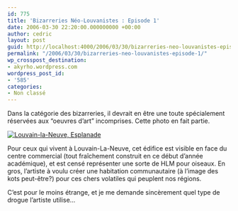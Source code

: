 ```yaml
---
id: 775
title: 'Bizarreries Néo-Louvanistes : Episode 1'
date: 2006-03-30 22:20:00.000000000 +00:00
author: cedric
layout: post
guid: http://localhost:4000/2006/03/30/bizarreries-neo-louvanistes-episode-1.html
permalink: "/2006/03/30/bizarreries-neo-louvanistes-episode-1/"
wp_crosspost_destination:
- akyrho.wordpress.com
wordpress_post_id:
- '585'
categories:
- Non classé
---
```

Dans la catégorie des bizarreries, il devrait en être une toute spécialement réservées aux “oeuvres d’art” incomprises. Cette photo en fait partie.

[![Louvain-la-Neuve, Esplanade](/images/Photos/imag0096.jpg)](/images/Photos/imag0096.jpg)

Pour ceux qui vivent à Louvain-La-Neuve, cet édifice est visible en face du centre commercial (tout fraîchement construit en ce début d’année académique), et est censé représenter une sorte de HLM pour oiseaux. En gros, l’artiste à voulu créer une habitation communautaire (à l’image des kots peut-être?) pour ces chers volatiles qui peuplent nos régions.

C’est pour le moins étrange, et je me demande sincèrement quel type de drogue l’artiste utilise…